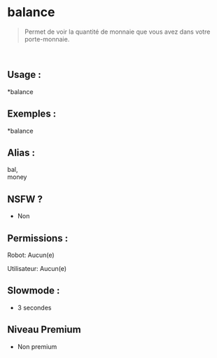 # balance

> Permet de voir la quantité de monnaie que vous avez dans votre porte-monnaie.

<br>

## Usage :

*balance

## Exemples :

*balance

## Alias :

bal,
<br>money

## NSFW ?

- Non

## Permissions :

Robot: Aucun(e)
<br>

Utilisateur: Aucun(e)

## Slowmode :

- 3 secondes

## Niveau Premium

- Non premium